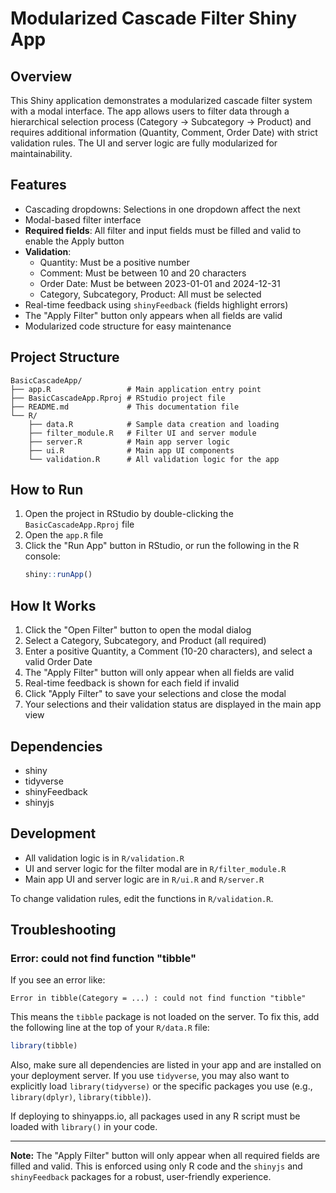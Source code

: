 # Modularized Cascade Filter Shiny App

## Overview
This Shiny application demonstrates a modularized cascade filter system with a modal interface. The app allows users to filter data through a hierarchical selection process (Category → Subcategory → Product) and requires additional information (Quantity, Comment, Order Date) with strict validation rules. The UI and server logic are fully modularized for maintainability.

## Features
- Cascading dropdowns: Selections in one dropdown affect the next
- Modal-based filter interface
- **Required fields**: All filter and input fields must be filled and valid to enable the Apply button
- **Validation**:
  - Quantity: Must be a positive number
  - Comment: Must be between 10 and 20 characters
  - Order Date: Must be between 2023-01-01 and 2024-12-31
  - Category, Subcategory, Product: All must be selected
- Real-time feedback using `shinyFeedback` (fields highlight errors)
- The "Apply Filter" button only appears when all fields are valid
- Modularized code structure for easy maintenance

## Project Structure
```
BasicCascadeApp/
├── app.R                 # Main application entry point
├── BasicCascadeApp.Rproj # RStudio project file
├── README.md             # This documentation file
└── R/
    ├── data.R            # Sample data creation and loading
    ├── filter_module.R   # Filter UI and server module
    ├── server.R          # Main app server logic
    ├── ui.R              # Main app UI components
    └── validation.R      # All validation logic for the app
```

## How to Run
1. Open the project in RStudio by double-clicking the `BasicCascadeApp.Rproj` file
2. Open the `app.R` file
3. Click the "Run App" button in RStudio, or run the following in the R console:
   ```r
   shiny::runApp()
   ```

## How It Works
1. Click the "Open Filter" button to open the modal dialog
2. Select a Category, Subcategory, and Product (all required)
3. Enter a positive Quantity, a Comment (10-20 characters), and select a valid Order Date
4. The "Apply Filter" button will only appear when all fields are valid
5. Real-time feedback is shown for each field if invalid
6. Click "Apply Filter" to save your selections and close the modal
7. Your selections and their validation status are displayed in the main app view

## Dependencies
- shiny
- tidyverse
- shinyFeedback
- shinyjs

## Development
- All validation logic is in `R/validation.R`
- UI and server logic for the filter modal are in `R/filter_module.R`
- Main app UI and server logic are in `R/ui.R` and `R/server.R`

To change validation rules, edit the functions in `R/validation.R`.

## Troubleshooting

### Error: could not find function "tibble"
If you see an error like:

```
Error in tibble(Category = ...) : could not find function "tibble"
```

This means the `tibble` package is not loaded on the server. To fix this, add the following line at the top of your `R/data.R` file:

```r
library(tibble)
```

Also, make sure all dependencies are listed in your app and are installed on your deployment server. If you use `tidyverse`, you may also want to explicitly load `library(tidyverse)` or the specific packages you use (e.g., `library(dplyr)`, `library(tibble)`).

If deploying to shinyapps.io, all packages used in any R script must be loaded with `library()` in your code.

---

**Note:** The "Apply Filter" button will only appear when all required fields are filled and valid. This is enforced using only R code and the `shinyjs` and `shinyFeedback` packages for a robust, user-friendly experience.

